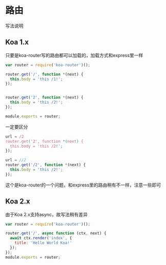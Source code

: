 # 路由

写法说明

## Koa 1.x

只要是koa-router写的路由都可以加载的，加载方式和express里一样

```javascript
var router = require('koa-router')();

router.get('/', function *(next) {
  this.body = 'this /1!';
});


router.get('2', function *(next) {
  this.body = 'this /2!';
});

module.exports = router;
```

一定要区分

```javascript
url = /2
router.get('2', function *(next) {
  this.body = 'this /2!';
});
```

```javascript
url = //2
router.get('/2', function *(next) {
  this.body = 'this /2!';
});
```

这个是koa-router的一个问题，和express里的路由稍有不一样，注意一些即可

## Koa 2.x

由于Koa 2.x支持async，故写法稍有差异

```javascript
var router = require('koa-router')();

router.get('/', async function (ctx, next) {
  await ctx.render('index', {
    title: 'Hello World Koa!'
  });
});
module.exports = router;
```
